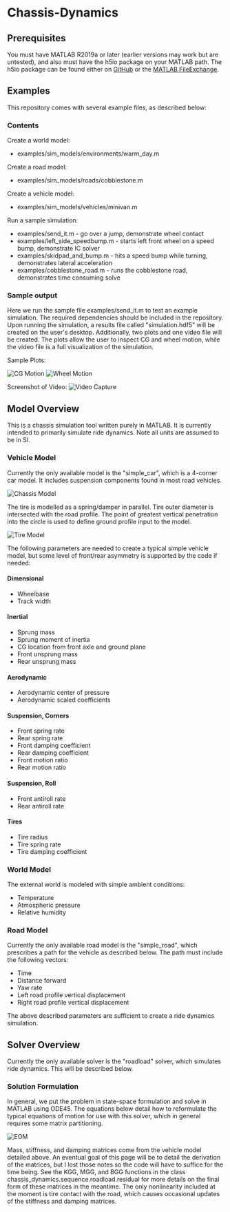 # Chassis-Dynamics

## Prerequisites
You must have MATLAB R2019a or later (earlier versions may work but are untested), and also must have the h5io package on your MATLAB path. The h5io package can be found either on [GitHub](https://github.com/jscans12/h5io) or the [MATLAB FileExchange](https://www.mathworks.com/matlabcentral/fileexchange/126235-h5io).

## Examples
This repository comes with several example files, as described below:

### Contents

Create a world model:
- examples/sim_models/environments/warm_day.m

Create a road model:
- examples/sim_models/roads/cobblestone.m

Create a vehicle model:
- examples/sim_models/vehicles/minivan.m

Run a sample simulation:
- examples/send_it.m - go over a jump, demonstrate wheel contact
- examples/left_side_speedbump.m - starts left front wheel on a speed bump, demonstrate IC solver
- examples/skidpad_and_bump.m - hits a speed bump while turning, demonstrates lateral acceleration
- examples/cobblestone_road.m - runs the cobblestone road, demonstrates time consuming solve

### Sample output

Here we run the sample file examples/send_it.m to test an example simulation. The required dependencies should be included in the repository. Upon running the simulation, a results file called "simulation.hdf5" will be created on the user's desktop. Additionally, two plots and one video file will be created. The plots allow the user to inspect CG and wheel motion, while the video file is a full visualization of the simulation.

Sample Plots:

![CG Motion](https://github.com/jscans12/chassis-dynamics/blob/main/docs/cg_motion.png)
![Wheel Motion](https://github.com/jscans12/chassis-dynamics/blob/main/docs/wheel_motion.png)

Screenshot of Video:
![Video Capture](https://github.com/jscans12/chassis-dynamics/blob/main/docs/visualization.png)

## Model Overview
This is a chassis simulation tool written purely in MATLAB. It is currently intended to primarily simulate ride dynamics. Note all units are assumed to be in SI.

### Vehicle Model
Currently the only available model is the "simple_car", which is a 4-corner car model. It includes suspension components found in most road vehicles.

![Chassis Model](https://github.com/jscans12/chassis-dynamics/blob/main/docs/diagram.png)

The tire is modelled as a spring/damper in parallel. Tire outer diameter is intersected with the road profile. The point of greatest vertical penetration into the circle is used to define ground profile input to the model.

![Tire Model](https://github.com/jscans12/chassis-dynamics/blob/main/docs/tire_model.png)

The following parameters are needed to create a typical simple vehicle model, but some level of front/rear asymmetry is supported by the code if needed:

#### Dimensional
- Wheelbase
- Track width

#### Inertial
- Sprung mass
- Sprung moment of inertia
- CG location from front axle and ground plane
- Front unsprung mass
- Rear unsprung mass

#### Aerodynamic
- Aerodynamic center of pressure
- Aerodynamic scaled coefficients

#### Suspension, Corners
- Front spring rate
- Rear spring rate
- Front damping coefficient
- Rear damping coefficient
- Front motion ratio
- Rear motion ratio

#### Suspension, Roll
- Front antiroll rate
- Rear antiroll rate

#### Tires
- Tire radius
- Tire spring rate
- Tire damping coefficient

### World Model
The external world is modeled with simple ambient conditions:

- Temperature
- Atmospheric pressure
- Relative humidity

### Road Model
Currently the only available road model is the "simple_road", which prescribes a path for the vehicle as described below. The path must include the following vectors:

- Time
- Distance forward
- Yaw rate
- Left road profile vertical displacement
- Right road profile vertical displacement

The above described parameters are sufficient to create a ride dynamics simulation.

## Solver Overview
Currently the only available solver is the "roadload" solver, which simulates ride dynamics. This will be described below.

### Solution Formulation
In general, we put the problem in state-space formulation and solve in MATLAB using ODE45. The equations below detail how to reformulate the typical equations of motion for use with this solver, which in general requires some matrix partitioning.

![EOM](https://github.com/jscans12/chassis-dynamics/blob/main/docs/eom.png)

Mass, stiffness, and damping matrices come from the vehicle model detailed above. An eventual goal of this page will be to detail the derivation of the matrices, but I lost those notes so the code will have to suffice for the time being. See the KGG, MGG, and BGG functions in the class chassis_dynamics.sequence.roadload.residual for more details on the final form of these matrices in the meantime. The only nonlinearity included at the moment is tire contact with the road, which causes occasional updates of the stiffness and damping matrices.
